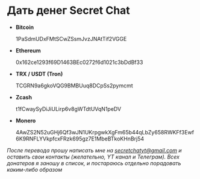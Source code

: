 # Дать денег Secret Chat

* **Bitcoin**

  1PaSdmUDxFMtSCwZSsmJvzJNAtTif2VGGE

* **Ethereum**

  0x162ce1293f69D1463BEc0272f6d1021c3bDdBf33

* **TRX / USDT (Tron)**

  TCGRN9a6gkoVQG9BMBUuq8DCpSs2pymcmt

* **Zcash**

  t1fCwaySyDiJiULirp6v8gWTdtUVqN1peDV

* **Monero**

  4AwZS2N52uGHj6Qf3wJN1UKrpgwkXgFm65b44qLbZy658RWKFf3Ewf6K9RNFLYVkpfcxFRzk695gz7E1MbeBTkoKHnBrj54


*После перевода прошу написать мне на secretchatyt@gmail.com и оставить свои контакты (желательно, YT канал и Телеграм). Всех донатеров я заношу в список, и постараюсь отдельно порадовать каким-либо образом*
